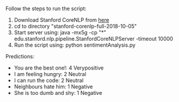 Follow the steps to run the script:

1. Download Stanford CoreNLP from [here](https://stanfordnlp.github.io/CoreNLP/)
2. cd to directory "stanford-corenlp-full-2018-10-05"
3. Start server using: java -mx5g -cp "*" edu.stanford.nlp.pipeline.StanfordCoreNLPServer -timeout 10000
4. Run the script using: python sentimentAnalysis.py


Predictions:

- You are the best one!: 	 4 Verypositive
- I am feeling hungry: 	   2 Neutral
- I can run the code: 	   2 Neutral
- Neighbours hate him: 	   1 Negative
- She is too dumb and shy: 1 Negative
